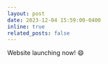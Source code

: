 ```yaml
---
layout: post
date: 2023-12-04 15:59:00-0400
inline: true
related_posts: false
---
```


Website launching now! :smile: 
